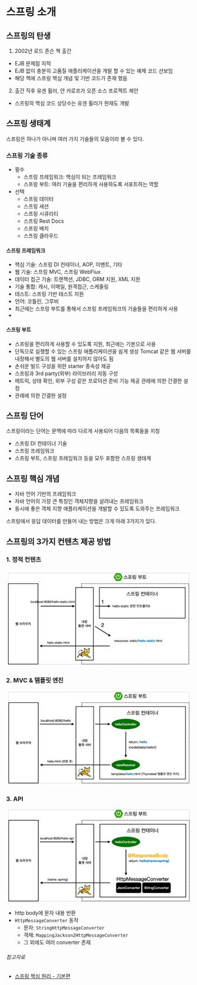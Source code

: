 # 스프링 소개

## 스프링의 탄생

1. 2002년 로드 존슨 책 출간

- EJB 문제점 지적
- EJB 없이 충분히 고품질 애플리케이션을 개발 할 수 있는 예제 코드 선보임
- 해당 책에 스프링 핵심 개념 및 기반 코드가 존재 했음

2. 출간 직후 유겐 휠러, 얀 카로프가 오픈 소스 프로젝트 제안

- 스프링의 핵심 코드 상당수는 유겐 휠러가 현재도 개발

## 스프링 생태계

스프링은 하나가 아니며 여러 가지 기술들의 모음이라 볼 수 있다.

### 스프링 기술 종류

- 필수
    - 스프링 프레임워크: 핵심이 되는 프레임워크
    - 스프링 부트: 여러 기술을 편리하게 사용하도록 서포트하는 역할
- 선택
    - 스프링 데이터
    - 스프링 세션
    - 스프링 시큐리티
    - 스프링 Rest Docs
    - 스프링 배치
    - 스프링 클라우드

#### 스프링 프레임워크

- 핵심 기술: 스프링 DI 컨테이너, AOP, 이벤트, 기타
- 웹 기술: 스프링 MVC, 스프링 WebFlux
- 데이터 접근 기술: 트랜잭션, JDBC, ORM 지원, XML 지원
- 기술 통합: 캐시, 이메일, 원격접근, 스케줄링
- 테스트: 스프링 기반 테스트 지원
- 언어: 코틀린, 그루비
- 최근에는 스프링 부트를 통해서 스프링 프레임워크의 기술들을 편리하게 사용
-

#### 스프링 부트

- 스프링을 편리하게 사용할 수 있도록 지원, 최근에는 기본으로 사용
- 단독으로 실행할 수 있는 스프링 애플리케이션을 쉽게 생성 Tomcat 같은 웹 서버를 내장해서 별도의 웹 서버를 설치하지 않아도 됨
- 손쉬운 빌드 구성을 위한 starter 종속성 제공
- 스프링과 3rd party(외부) 라이브러리 자동 구성
- 메트릭, 상태 확인, 외부 구성 같은 프로덕션 준비 기능 제공 관례에 의한 간결한 설정
- 관례에 의한 간결한 설정

## 스프링 단어

스프링이라는 단어는 문맥에 따라 다르게 사용되어 다음의 목록들을 지칭

- 스프링 DI 컨테이너 기술
- 스프링 프레임워크
- 스프링 부트, 스프링 프레임워크 등을 모두 포함한 스프링 생태계

## 스프링 핵심 개념

- 자바 언어 기반의 프레임워크
- 자바 언어의 가장 큰 특징인 객체지향을 살려내는 프레임워크
- 동시에 좋은 객체 지향 애플리케이션을 개발할 수 있도록 도와주는 프레임워크

스프링에서 응답 데이터를 만들어 내는 방법은 크게 아래 3가지가 있다.

## 스프링의 3가지 컨텐츠 제공 방법

### 1. 정적 컨텐츠

![img.png](../image/spring_static_contents_operating.png)

### 2. MVC & 템플릿 엔진

![img.png](../image/spring_view_page_operating.png)

### 3. API

![img.png](../image/spring_response_body_operating.png)

- http body에 문자 내용 반환
- `HttpMessageConverter` 동작
    - 문자: `StringHttpMessageConverter`
    - 객체: `MappingJackson2HttpMessageConverter`
    - 그 외에도 여러 converter 존재

###### 참고자료

- [스프링 핵심 원리 - 기본편](https://www.inflearn.com/course/스프링-핵심-원리-기본편)